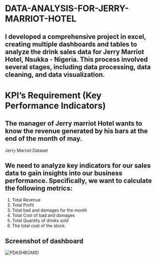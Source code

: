 # DATA-ANALYSIS-FOR-JERRY-MARRIOT-HOTEL
## I developed a comprehensive project in excel, creating multiple dashboards and tables to analyze the drink sales data for Jerry Marriot Hotel, Nsukka - Nigeria. This process involved several stages, including data processing, data cleaning, and data visualization.
# KPI’s Requirement (Key Performance Indicators)
## The manager of Jerry marriot Hotel wants to know the revenue generated by his bars at the end of the month of may.
Jerry Marriot Dataset

## We need to analyze key indicators for our sales data to gain insights into our business performance. Specifically, we want to calculate the following metrics:
1.	Total Revenue 
2.	Total Profit 
3.	Total bad and damages for the month
4.	Total Cost of bad and damages
5.	Total Quantity of drinks sold
6.	The total cost of the stock.
## Screenshot of dashboard 
![PDASHBOARD](https://github.com/user-attachments/assets/0e3df5fc-245f-4206-a760-e0e5732f6f6b)
